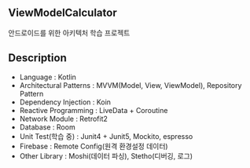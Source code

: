 ## ViewModelCalculator
안드로이드를 위한 아키텍처 학습 프로젝트

## Description
- Language : Kotlin
- Architectural Patterns : MVVM(Model, View, ViewModel), Repository Pattern
- Dependency Injection : Koin
- Reactive Programming : LiveData + Coroutine
- Network Module : Retrofit2
- Database : Room
- Unit Test(학습 중) : Junit4 + Junit5, Mockito, espresso
- Firebase : Remote Config(원격 환경설정 데이터)
- Other Library : Moshi(데이터 파싱), Stetho(디버깅, 로그)